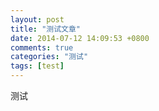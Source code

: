 ```yaml
---
layout: post
title: "测试文章"
date: 2014-07-12 14:09:53 +0800
comments: true
categories: "测试"
tags: [test]
---
```

测试
